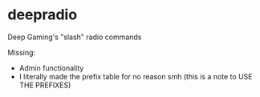 # deepradio
Deep Gaming's "slash" radio commands

Missing:
- Admin functionality
- I literally made the prefix table for no reason smh (this is a note to USE THE PREFIXES)
